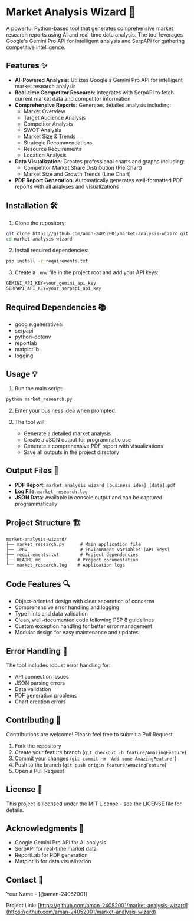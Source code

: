 # Market Analysis Wizard 🚀

A powerful Python-based tool that generates comprehensive market research reports using AI and real-time data analysis. The tool leverages Google's Gemini Pro API for intelligent analysis and SerpAPI for gathering competitive intelligence.

## Features ✨

- **AI-Powered Analysis**: Utilizes Google's Gemini Pro API for intelligent market research analysis
- **Real-time Competitor Research**: Integrates with SerpAPI to fetch current market data and competitor information
- **Comprehensive Reports**: Generates detailed analysis including:
  - Market Overview
  - Target Audience Analysis
  - Competitor Analysis
  - SWOT Analysis
  - Market Size & Trends
  - Strategic Recommendations
  - Resource Requirements
  - Location Analysis
- **Data Visualization**: Creates professional charts and graphs including:
  - Competitor Market Share Distribution (Pie Chart)
  - Market Size and Growth Trends (Line Chart)
- **PDF Report Generation**: Automatically generates well-formatted PDF reports with all analyses and visualizations

## Installation 🛠️

1. Clone the repository:
```bash
git clone https://github.com/aman-24052001/market-analysis-wizard.git
cd market-analysis-wizard
```

2. Install required dependencies:
```bash
pip install -r requirements.txt
```

3. Create a `.env` file in the project root and add your API keys:
```env
GEMINI_API_KEY=your_gemini_api_key
SERPAPI_API_KEY=your_serpapi_api_key
```

## Required Dependencies 📚

- google.generativeai
- serpapi
- python-dotenv
- reportlab
- matplotlib
- logging

## Usage 💡

1. Run the main script:
```bash
python market_research.py
```

2. Enter your business idea when prompted.

3. The tool will:
   - Generate a detailed market analysis
   - Create a JSON output for programmatic use
   - Generate a comprehensive PDF report with visualizations
   - Save all outputs in the project directory

## Output Files 📄

- **PDF Report**: `market_analysis_wizard_[business_idea]_[date].pdf`
- **Log File**: `market_research.log`
- **JSON Data**: Available in console output and can be captured programmatically

## Project Structure 🏗️

```
market-analysis-wizard/
├── market_research.py      # Main application file
├── .env                    # Environment variables (API keys)
├── requirements.txt        # Project dependencies
├── README.md              # Project documentation
└── market_research.log    # Application logs
```

## Code Features 🔍

- Object-oriented design with clear separation of concerns
- Comprehensive error handling and logging
- Type hints and data validation
- Clean, well-documented code following PEP 8 guidelines
- Custom exception handling for better error management
- Modular design for easy maintenance and updates

## Error Handling 🚨

The tool includes robust error handling for:
- API connection issues
- JSON parsing errors
- Data validation
- PDF generation problems
- Chart creation errors

## Contributing 🤝

Contributions are welcome! Please feel free to submit a Pull Request.

1. Fork the repository
2. Create your feature branch (`git checkout -b feature/AmazingFeature`)
3. Commit your changes (`git commit -m 'Add some AmazingFeature'`)
4. Push to the branch (`git push origin feature/AmazingFeature`)
5. Open a Pull Request

## License 📝

This project is licensed under the MIT License - see the LICENSE file for details.

## Acknowledgments 🙏

- Google Gemini Pro API for AI analysis
- SerpAPI for real-time market data
- ReportLab for PDF generation
- Matplotlib for data visualization

## Contact 📧

Your Name - [@aman-24052001]

Project Link: [https://github.com/aman-24052001/market-analysis-wizard](https://github.com/aman-24052001/market-analysis-wizard)
